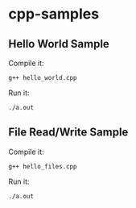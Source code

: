# cpp-samples

## Hello World Sample

Compile it:

```
g++ hello_world.cpp
```

Run it:

```
./a.out
```

## File Read/Write Sample

Compile it:

```
g++ hello_files.cpp
```

Run it:

```
./a.out
```
